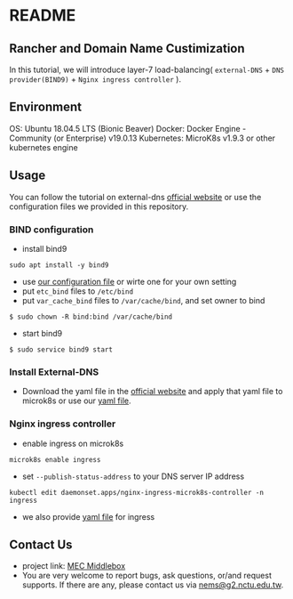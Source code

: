 # README
## Rancher and Domain Name Custimization
In this tutorial, we will introduce layer-7 load-balancing( `external-DNS` + `DNS provider(BIND9)` + `Nginx ingress controller` ).
## Environment
OS: Ubuntu 18.04.5 LTS (Bionic Beaver)
Docker:  Docker Engine - Community (or Enterprise) v19.0.13
Kubernetes: MicroK8s v1.9.3 or other kubernetes engine

## Usage
You can follow the tutorial on external-dns [official website](https://github.com/kubernetes-sigs/external-dns/blob/master/docs/tutorials/rfc2136.md) or use the configuration files we provided in this repository.


### BIND configuration
- install bind9
```shell=
sudo apt install -y bind9
```

- use [our configuration file](https://github.com/nemslab/External-DNS/tree/master/BIND9) or wirte one for your own setting
- put `etc_bind` files to `/etc/bind`
- put `var_cache_bind` files to `/var/cache/bind`, and set owner to bind
```bash=
$ sudo chown -R bind:bind /var/cache/bind
```
- start bind9
```bash=
$ sudo service bind9 start
```
### Install External-DNS
- Download the yaml file in the [official website](https://github.com/kubernetes-sigs/external-dns/blob/master/docs/tutorials/rfc2136.md) and apply that yaml file to microk8s or use our [yaml file](https://github.com/nemslab/External-DNS/tree/master/external-dns).

### Nginx ingress controller
- enable ingress on microk8s
```shell=
microk8s enable ingress
```

* set `--publish-status-address` to your DNS server IP address
```shell=
kubectl edit daemonset.apps/nginx-ingress-microk8s-controller -n ingress
```
- we also provide [yaml file](https://github.com/nemslab/External-DNS/tree/master/ingress) for ingress

## Contact Us
- project link: [MEC Middlebox](https://github.com/nemslab/MEC-Middlebox)
- You are very welcome to report bugs, ask questions, or/and request supports. If there are any, please contact us via nems@g2.nctu.edu.tw.
